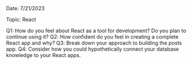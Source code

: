 Date: 7/21/2023

Topic: React

Q1: How do you feel about React as a tool for development? Do you plan to continue using it?
Q2: How confident do you feel in creating a complete React app and why?
Q3: Break down your approach to building the posts app.
Q4: Consider how you could hypothetically connect your database knowledge to your React apps.
